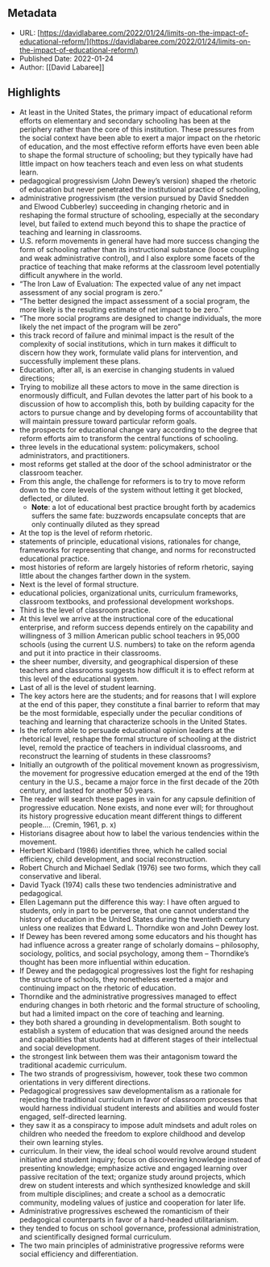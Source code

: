 ## Metadata
* URL: [https://davidlabaree.com/2022/01/24/limits-on-the-impact-of-educational-reform/](https://davidlabaree.com/2022/01/24/limits-on-the-impact-of-educational-reform/)
* Published Date: 2022-01-24
* Author: [[David Labaree]]

## Highlights
* At least in the United States, the primary impact of educational reform efforts on elementary and secondary schooling has been at the periphery rather than the core of this institution. These pressures from the social context have been able to exert a major impact on the rhetoric of education, and the most effective reform efforts have even been able to shape the formal structure of schooling; but they typically have had little impact on how teachers teach and even less on what students learn.
* pedagogical progressivism (John Dewey’s version) shaped the rhetoric of education but never penetrated the institutional practice of schooling,
* administrative progressivism (the version pursued by David Snedden and Elwood Cubberley) succeeding in changing rhetoric and in reshaping the formal structure of schooling, especially at the secondary level, but failed to extend much beyond this to shape the practice of teaching and learning in classrooms.
* U.S. reform movements in general have had more success changing the form of schooling rather than its instructional substance (loose coupling and weak administrative control), and I also explore some facets of the practice of teaching that make reforms at the classroom level potentially difficult anywhere in the world.
* “The Iron Law of Evaluation: The expected value of any net impact assessment of any social program is zero.”
* “The better designed the impact assessment of a social program, the more likely is the resulting estimate of net impact to be zero.”
* “The more social programs are designed to change individuals, the more likely the net impact of the program will be zero”
* this track record of failure and minimal impact is the result of the complexity of social institutions, which in turn makes it difficult to discern how they work, formulate valid plans for intervention, and successfully implement these plans.
* Education, after all, is an exercise in changing students in valued directions;
* Trying to mobilize all these actors to move in the same direction is enormously difficult, and Fullan devotes the latter part of his book to a discussion of how to accomplish this, both by building capacity for the actors to pursue change and by developing forms of accountability that will maintain pressure toward particular reform goals.
* the prospects for educational change vary according to the degree that reform efforts aim to transform the central functions of schooling.
* three levels in the educational system: policymakers, school administrators, and practitioners.
* most reforms get stalled at the door of the school administrator or the classroom teacher.
* From this angle, the challenge for reformers is to try to move reform down to the core levels of the system without letting it get blocked, deflected, or diluted.
  * **Note**: a lot of educational best practice brought forth by academics suffers the same fate: buzzwords encapsulate concepts that are only continually diluted as they spread
* At the top is the level of reform rhetoric.
* statements of principle, educational visions, rationales for change, frameworks for representing that change, and norms for reconstructed educational practice.
* most histories of reform are largely histories of reform rhetoric, saying little about the changes farther down in the system.
* Next is the level of formal structure.
* educational policies, organizational units, curriculum frameworks, classroom textbooks, and professional development workshops.
* Third is the level of classroom practice.
* At this level we arrive at the instructional core of the educational enterprise, and reform success depends entirely on the capability and willingness of 3 million American public school teachers in 95,000 schools (using the current U.S. numbers) to take on the reform agenda and put it into practice in their classrooms.
* the sheer number, diversity, and geographical dispersion of these teachers and classrooms suggests how difficult it is to effect reform at this level of the educational system.
* Last of all is the level of student learning.
* The key actors here are the students; and for reasons that I will explore at the end of this paper, they constitute a final barrier to reform that may be the most formidable, especially under the peculiar conditions of teaching and learning that characterize schools in the United States.
* Is the reform able to persuade educational opinion leaders at the rhetorical level, reshape the formal structure of schooling at the district level, remold the practice of teachers in individual classrooms, and reconstruct the learning of students in these classrooms?
* Initially an outgrowth of the political movement known as progressivism, the movement for progressive education emerged at the end of the 19th century in the U.S., became a major force in the first decade of the 20th century, and lasted for another 50 years.
* The reader will search these pages in vain for any capsule definition of progressive education. None exists, and none ever will; for throughout its history progressive education meant different things to different people…. (Cremin, 1961, p. x)
* Historians disagree about how to label the various tendencies within the movement.
* Herbert Kliebard (1986) identifies three, which he called social efficiency, child development, and social reconstruction.
* Robert Church and Michael Sedlak (1976) see two forms, which they call conservative and liberal.
* David Tyack (1974) calls these two tendencies administrative and pedagogical.
* Ellen Lagemann put the difference this way: I have often argued to students, only in part to be perverse, that one cannot understand the history of education in the United States during the twentieth century unless one realizes that Edward L. Thorndike won and John Dewey lost.
* If Dewey has been revered among some educators and his thought has had influence across a greater range of scholarly domains – philosophy, sociology, politics, and social psychology, among them – Thorndike’s thought has been more influential within education.
* If Dewey and the pedagogical progressives lost the fight for reshaping the structure of schools, they nonetheless exerted a major and continuing impact on the rhetoric of education.
* Thorndike and the administrative progressives managed to effect enduring changes in both rhetoric and the formal structure of schooling, but had a limited impact on the core of teaching and learning.
* they both shared a grounding in developmentalism. Both sought to establish a system of education that was designed around the needs and capabilities that students had at different stages of their intellectual and social development.
* the strongest link between them was their antagonism toward the traditional academic curriculum.
* The two strands of progressivism, however, took these two common orientations in very different directions.
* Pedagogical progressives saw developmentalism as a rationale for rejecting the traditional curriculum in favor of classroom processes that would harness individual student interests and abilities and would foster engaged, self-directed learning.
* they saw it as a conspiracy to impose adult mindsets and adult roles on children who needed the freedom to explore childhood and develop their own learning styles.
* curriculum. In their view, the ideal school would revolve around student initiative and student inquiry; focus on discovering knowledge instead of presenting knowledge; emphasize active and engaged learning over passive recitation of the text; organize study around projects, which drew on student interests and which synthesized knowledge and skill from multiple disciplines; and create a school as a democratic community, modeling values of justice and cooperation for later life.
* Administrative progressives eschewed the romanticism of their pedagogical counterparts in favor of a hard-headed utilitarianism.
* they tended to focus on school governance, professional administration, and scientifically designed formal curriculum.
* The two main principles of administrative progressive reforms were social efficiency and differentiation.